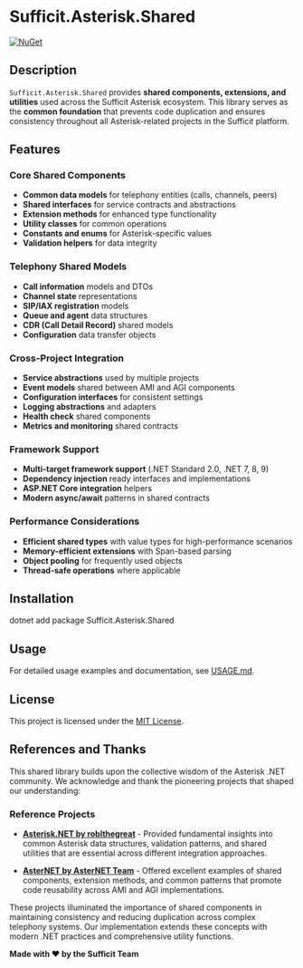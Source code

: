 # Sufficit.Asterisk.Shared

[![NuGet](https://img.shields.io/nuget/v/Sufficit.Asterisk.Shared.svg)](https://www.nuget.org/packages/Sufficit.Asterisk.Shared/)

## Description

`Sufficit.Asterisk.Shared` provides **shared components, extensions, and utilities** used across the Sufficit Asterisk ecosystem. This library serves as the **common foundation** that prevents code duplication and ensures consistency throughout all Asterisk-related projects in the Sufficit platform.

## Features

### Core Shared Components
- **Common data models** for telephony entities (calls, channels, peers)
- **Shared interfaces** for service contracts and abstractions
- **Extension methods** for enhanced type functionality
- **Utility classes** for common operations
- **Constants and enums** for Asterisk-specific values
- **Validation helpers** for data integrity

### Telephony Shared Models
- **Call information** models and DTOs
- **Channel state** representations
- **SIP/IAX registration** models
- **Queue and agent** data structures
- **CDR (Call Detail Record)** shared models
- **Configuration** data transfer objects

### Cross-Project Integration
- **Service abstractions** used by multiple projects
- **Event models** shared between AMI and AGI components
- **Configuration interfaces** for consistent settings
- **Logging abstractions** and adapters
- **Health check** shared components
- **Metrics and monitoring** shared contracts

### Framework Support
- **Multi-target framework support** (.NET Standard 2.0, .NET 7, 8, 9)
- **Dependency injection** ready interfaces and implementations
- **ASP.NET Core integration** helpers
- **Modern async/await** patterns in shared contracts

### Performance Considerations
- **Efficient shared types** with value types for high-performance scenarios
- **Memory-efficient extensions** with Span-based parsing
- **Object pooling** for frequently used objects
- **Thread-safe operations** where applicable

## Installation
dotnet add package Sufficit.Asterisk.Shared
## Usage

For detailed usage examples and documentation, see [USAGE.md](USAGE.md).

## License

This project is licensed under the [MIT License](LICENSE).

## References and Thanks

This shared library builds upon the collective wisdom of the Asterisk .NET community. We acknowledge and thank the pioneering projects that shaped our understanding:

### Reference Projects

- **[Asterisk.NET by roblthegreat](https://github.com/roblthegreat/Asterisk.NET)** - Provided fundamental insights into common Asterisk data structures, validation patterns, and shared utilities that are essential across different integration approaches.

- **[AsterNET by AsterNET Team](https://github.com/AsterNET/AsterNET)** - Offered excellent examples of shared components, extension methods, and common patterns that promote code reusability across AMI and AGI implementations.

These projects illuminated the importance of shared components in maintaining consistency and reducing duplication across complex telephony systems. Our implementation extends these concepts with modern .NET practices and comprehensive utility functions.

**Made with ❤️ by the Sufficit Team**